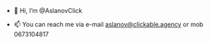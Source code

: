 - 👋 Hi, I’m @AslanovClick

- 📫 You can reach me via e-mail aslanov@clickable.agency or mob 0673104817

<!---
AslanovClick/AslanovClick is a ✨ special ✨ repository because its `README.md` (this file) appears on your GitHub profile.
You can click the Preview link to take a look at your changes.
--->
